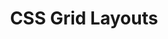 ---
layout: layouts/page.njk
title: CSS Grid Layouts
description: Use CSS Grid to create page layouts. Grid offers a few different approaches to set up a layout. Try these out.
---